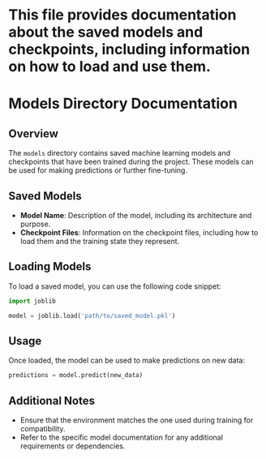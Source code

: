 # This file provides documentation about the saved models and checkpoints, including information on how to load and use them.

# Models Directory Documentation

## Overview
The `models` directory contains saved machine learning models and checkpoints that have been trained during the project. These models can be used for making predictions or further fine-tuning.

## Saved Models
- **Model Name**: Description of the model, including its architecture and purpose.
- **Checkpoint Files**: Information on the checkpoint files, including how to load them and the training state they represent.

## Loading Models
To load a saved model, you can use the following code snippet:

```python
import joblib

model = joblib.load('path/to/saved_model.pkl')
```

## Usage
Once loaded, the model can be used to make predictions on new data:

```python
predictions = model.predict(new_data)
```

## Additional Notes
- Ensure that the environment matches the one used during training for compatibility.
- Refer to the specific model documentation for any additional requirements or dependencies.